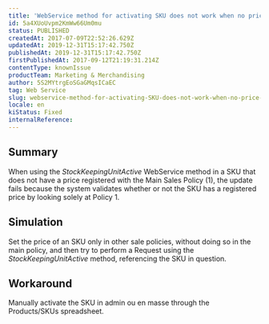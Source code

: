 ```yaml
---
title: 'WebService method for activating SKU does not work when no price is set in the main sales policy'
id: 5a4XUoUvpm2KmWw66Um0mu
status: PUBLISHED
createdAt: 2017-07-09T22:52:26.629Z
updatedAt: 2019-12-31T15:17:42.750Z
publishedAt: 2019-12-31T15:17:42.750Z
firstPublishedAt: 2017-09-12T21:19:31.214Z
contentType: knownIssue
productTeam: Marketing & Merchandising
author: 5S2MYtrgEoSGaGMqsICaEC
tag: Web Service
slug: webservice-method-for-activating-SKU-does-not-work-when-no-price-is-set-in-the-main-sales-policy
locale: en
kiStatus: Fixed
internalReference: 
---
```


## Summary

When using the *StockKeepingUnitActive* WebService method in a SKU that does not have a price registered with the Main Sales Policy (1), the update fails because the system validates whether or not the SKU has a registered price by looking solely at Policy 1.

## Simulation

Set the price of an SKU only in other sale policies, without doing so in the main policy, and then try to perform a Request using the *StockKeepingUnitActive* method, referencing the SKU in question.

## Workaround

Manually activate the SKU in admin ou en masse through the Products/SKUs spreadsheet.

